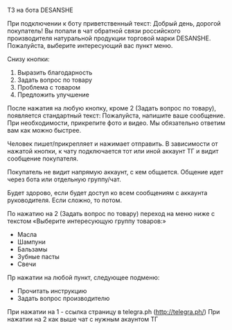 ТЗ на бота DESANSHE

При подключении к боту приветственный текст: Добрый день, дорогой покупатель! Вы попали в чат обратной связи российского производителя натуральной продукции торговой марки DESANSHE. 
Пожалуйста, выберите интересующий вас пункт меню.

Снизу кнопки:
1. Выразить благодарность
2. Задать вопрос по товару
3. Проблема с товаром
4. Предложить улучшение

После нажатия на любую кнопку, кроме 2 (Задать вопрос по товару), появляется стандартный текст: Пожалуйста, напишите ваше сообщение. При необходимости, прикрепите фото и видео. Мы обязательно ответим вам как можно быстрее.

Человек пишет/прикрепляет и нажимает отправить. В зависимости от нажатой кнопки, к чату подключается тот или иной аккаунт ТГ и видит сообщение покупателя.

Покупатель не видит напрямую аккаунт, с кем общается. Общение идет через бота или отдельную группу/чат.

Будет здорово, если будет доступ ко всем сообщениям с аккаунта руководителя. Если сложно, то потом.

По нажатию на 2 (Задать вопрос по товару) переход на меню ниже с текстом «Выберите интересующую группу товаров:»
- Масла
- Шампуни
- Бальзамы
- Зубные пасты
- Свечи

Пр нажатии на любой пункт, следующее подменю:
- Прочитать инструкцию
- Задать вопрос производителю

При нажатии на 1 - ссылка страницу в telegra.ph (http://telegra.ph/)
При нажатии на 2 как выше чат с нужным акаунтом ТГ
